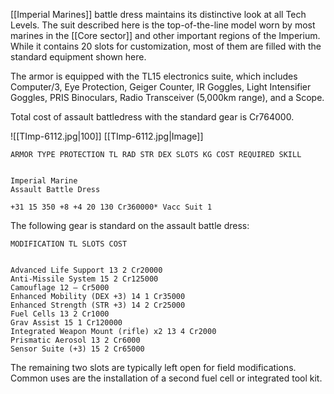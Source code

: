 [[Imperial Marines]] battle dress maintains its distinctive look at all Tech Levels. The suit described here is the top-of-the-line model worn by most marines in the [[Core sector]]  and other important regions of the Imperium. While it contains 20 slots for customization, most of them are filled with the standard equipment shown here.

The armor is equipped with the TL15 electronics suite, which includes Computer/3, Eye Protection, Geiger Counter, IR Goggles, Light Intensifier Goggles, PRIS Binoculars, Radio Transceiver (5,000km range), and a Scope.

Total cost of assault battledress with the standard gear is Cr764000.

![[TImp-6112.jpg|100]] [[TImp-6112.jpg|Image]]

```
ARMOR TYPE PROTECTION TL RAD STR DEX SLOTS KG COST REQUIRED SKILL


Imperial Marine
Assault Battle Dress

+31 15 350 +8 +4 20 130 Cr360000* Vacc Suit 1

```

The following gear is standard on the assault battle dress:

```
MODIFICATION TL SLOTS COST


Advanced Life Support 13 2 Cr20000
Anti-Missile System 15 2 Cr125000
Camouflage 12 — Cr5000
Enhanced Mobility (DEX +3) 14 1 Cr35000
Enhanced Strength (STR +3) 14 2 Cr25000
Fuel Cells 13 2 Cr1000
Grav Assist 15 1 Cr120000
Integrated Weapon Mount (rifle) x2 13 4 Cr2000
Prismatic Aerosol 13 2 Cr6000
Sensor Suite (+3) 15 2 Cr65000
```

The remaining two slots are typically left open for field modifications. Common uses are the installation of a second fuel cell or integrated tool kit.
